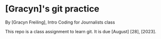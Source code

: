 # [Gracyn]'s git practice

By [Gracyn Freiling], Intro Coding for Journalists class

This repo is a class assignment to learn git. It is due [August] [28], [2023].